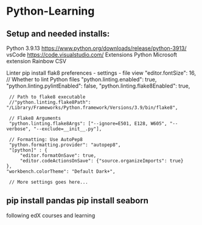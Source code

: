 # Python-Learning

Setup and needed installs:
------------
Python 3.9.13 https://www.python.org/downloads/release/python-3913/
vsCode https://code.visualstudio.com/
    Extensions
    Python Microsoft extension
    Rainbow CSV

Linter
    pip install flak8
    preferences - settings - file view
    "editor.fontSize": 16,
     // Whether to lint Python files
     "python.linting.enabled": true,
     "python.linting.pylintEnabled": false,
     "python.linting.flake8Enabled": true,
 
     // Path to flake8 executable
     //"python.linting.flake8Path": "/Library/Frameworks/Python.framework/Versions/3.9/bin/flake8",
 
     // Flake8 Arguments
     "python.linting.flake8Args": ["--ignore=E501, E128, W605", "--verbose", "--exclude=__init__.py"],
 
     // Formatting: Use AutoPep8
     "python.formatting.provider": "autopep8",
     "[python]" : {
         "editor.formatOnSave": true,
         "editor.codeActionsOnSave": {"source.organizeImports": true}
    },
    "workbench.colorTheme": "Default Dark+",
 
     // More settings goes here...

pip install pandas
pip install seaborn
------------
following edX courses and learning